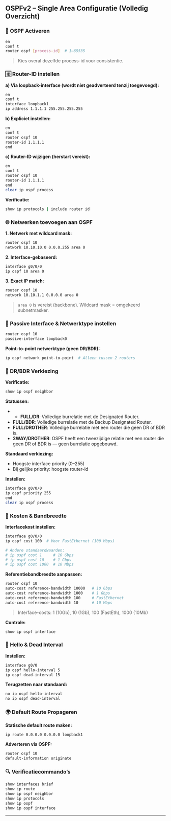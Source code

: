 ## OSPFv2 – Single Area Configuratie (Volledig Overzicht)

### 🔧 OSPF Activeren

```bash
en
conf t
router ospf [process-id]  # 1–65535
```

> Kies overal dezelfde process-id voor consistentie.

### 🆔 Router-ID instellen

**a) Via loopback-interface (wordt niet geadverteerd tenzij toegevoegd):**

```bash
en
conf t
interface loopback1
ip address 1.1.1.1 255.255.255.255
```

**b) Expliciet instellen:**

```bash
en
conf t
router ospf 10
router-id 1.1.1.1
end
```

**c) Router-ID wijzigen (herstart vereist):**

```bash
en
conf t
router ospf 10
router-id 1.1.1.1
end
clear ip ospf process
```

**Verificatie:**

```bash
show ip protocols | include router id
```

### 🌐 Netwerken toevoegen aan OSPF

**1. Netwerk met wildcard mask:**

```bash
router ospf 10
network 10.10.10.0 0.0.0.255 area 0
```

**2. Interface-gebaseerd:**

```bash
interface g0/0/0
ip ospf 10 area 0
```

**3. Exact IP match:**

```bash
router ospf 10
network 10.10.1.1 0.0.0.0 area 0
```

> `area 0` is vereist (backbone). Wildcard mask = omgekeerd subnetmasker.

### 🚫 Passive Interface & Netwerktype instellen

```bash
router ospf 10
passive-interface loopback0
```

**Point-to-point netwerktype (geen DR/BDR):**

```bash
ip ospf network point-to-point  # Alleen tussen 2 routers
```

### 📡 DR/BDR Verkiezing

**Verificatie:**

```bash
show ip ospf neighbor
```

**Statussen:**

* * **FULL/DR**: Volledige burrelatie met de Designated Router.
* **FULL/BDR**: Volledige burrelatie met de Backup Designated Router.
* **FULL/DROTHER**: Volledige burrelatie met een router die geen DR of BDR is.
* **2WAY/DROTHER**: OSPF heeft een tweezijdige relatie met een router die geen DR of BDR is — geen burrelatie opgebouwd.

**Standaard verkiezing:**

* Hoogste interface priority (0–255)
* Bij gelijke priority: hoogste router-id

**Instellen:**

```bash
interface g0/0/0
ip ospf priority 255
end
clear ip ospf process
```

### 🧮 Kosten & Bandbreedte

**Interfacekost instellen:**

```bash
interface g0/0/0
ip ospf cost 100  # Voor FastEthernet (100 Mbps)

# Andere standaardwaarden:
# ip ospf cost 1     # 10 Gbps
# ip ospf cost 10    # 1 Gbps
# ip ospf cost 1000  # 10 Mbps
```

**Referentiebandbreedte aanpassen:**

```bash
router ospf 10
auto-cost reference-bandwidth 10000   # 10 Gbps
auto-cost reference-bandwidth 1000    # 1 Gbps
auto-cost reference-bandwidth 100     # FastEthernet
auto-cost reference-bandwidth 10      # 10 Mbps
```

> Interface-costs: 1 (10Gb), 10 (1Gb), 100 (FastEth), 1000 (10Mb)

**Controle:**

```bash
show ip ospf interface
```

### 🔁 Hello & Dead Interval

**Instellen:**

```bash
interface g0/0
ip ospf hello-interval 5
ip ospf dead-interval 15
```

**Terugzetten naar standaard:**

```bash
no ip ospf hello-interval
no ip ospf dead-interval
```

### 🌍 Default Route Propageren

**Statische default route maken:**

```bash
ip route 0.0.0.0 0.0.0.0 loopback1
```

**Adverteren via OSPF:**

```bash
router ospf 10
default-information originate
```

### 🔍 Verificatiecommando’s

```bash
show interfaces brief
show ip route
show ip ospf neighbor
show ip protocols
show ip ospf
show ip ospf interface
```

---
